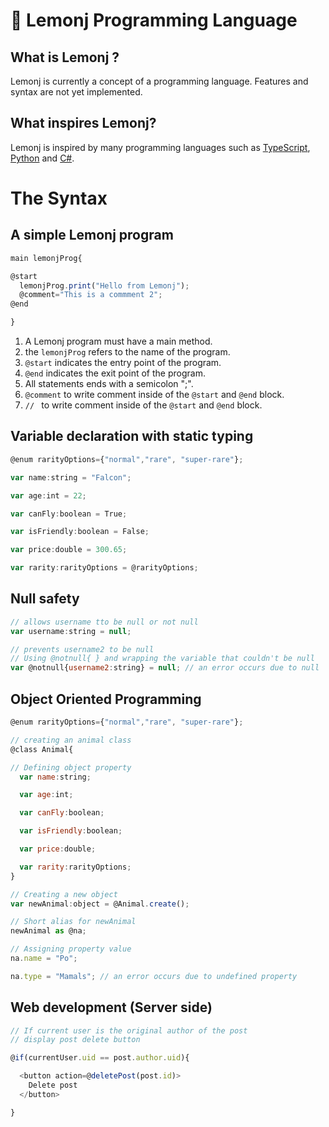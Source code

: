 # 🍋 Lemonj Programming Language
## What is Lemonj ?
Lemonj is currently a concept of a programming language. Features and syntax are not yet implemented.

## What inspires Lemonj?
Lemonj is inspired by many programming languages such as <a href="https://www.typescriptlang.org/" target="_blank">TypeScript</a>, 
<a href="https://www.python.org/" target="_blank">Python</a> and <a href="https://learn.microsoft.com/en-us/dotnet/csharp/" target="_blank">C#</a>.

# The Syntax
## A simple Lemonj program
```js
main lemonjProg{

@start
  lemonjProg.print("Hello from Lemonj");
  @comment="This is a commment 2";
@end

}
```
1. A Lemonj program must have a main method.
2. the <code>lemonjProg</code> refers to the name of the program.
3. <code>@start</code> indicates the entry point of the program.
4. <code>@end</code> indicates the exit point of the program.
5. All statements ends with a semicolon ";".
7. <code>@comment</code> to write comment inside of the <code>@start</code> and <code>@end</code> block.
7. <code>// </code> to write comment inside of the <code>@start</code> and <code>@end</code> block.

## Variable declaration with static typing
```js
@enum rarityOptions={"normal","rare", "super-rare"};

var name:string = "Falcon";

var age:int = 22;

var canFly:boolean = True;

var isFriendly:boolean = False;

var price:double = 300.65;

var rarity:rarityOptions = @rarityOptions;
```

## Null safety
```js
// allows username tto be null or not null
var username:string = null; 

// prevents username2 to be null
// Using @notnull{ } and wrapping the variable that couldn't be null
var @notnull{username2:string} = null; // an error occurs due to null
```

## Object Oriented Programming
```js
@enum rarityOptions={"normal","rare", "super-rare"};

// creating an animal class
@class Animal{

// Defining object property
  var name:string;

  var age:int;

  var canFly:boolean;

  var isFriendly:boolean;

  var price:double;

  var rarity:rarityOptions;
}

// Creating a new object
var newAnimal:object = @Animal.create();

// Short alias for newAnimal
newAnimal as @na;

// Assigning property value
na.name = "Po";

na.type = "Mamals"; // an error occurs due to undefined property
```

## Web development (Server side)
```js
// If current user is the original author of the post
// display post delete button

@if(currentUser.uid == post.author.uid){

  <button action=@deletePost(post.id)>
    Delete post
  </button>

}

```
